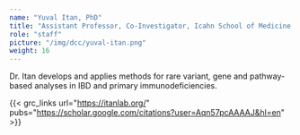 ```yaml
---
name: "Yuval Itan, PhD"
title: "Assistant Professor, Co-Investigator, Icahn School of Medicine at Mount Sinai"
role: "staff"
picture: "/img/dcc/yuval-itan.png"
weight: 16
---
```


Dr. Itan develops and applies methods for rare variant, gene and pathway-based analyses in IBD and primary immunodeficiencies.

{{< grc_links url="https://itanlab.org/" pubs="https://scholar.google.com/citations?user=Aqn57pcAAAAJ&hl=en" >}}
